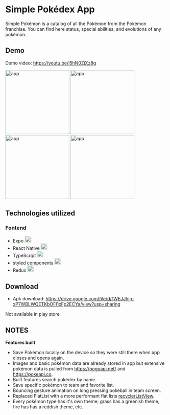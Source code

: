 # Simple Pokédex App

Simple Pokémon is a catalog of all the Pokémon from the Pokémon franchise. You can find here status, special abilities, and evolutions of any pokémon.

## Demo
Demo video: https://youtu.be/I5hN0ZjXz8g

<img src="https://i.ibb.co/LJNfQxD/Screenshot-20200629-225350-Simple-Pokedex.jpg" width="200" title="app">.<img src="https://i.ibb.co/X8n8C1Q/Screenshot-20200629-225418-Simple-Pokedex.jpg" width="200" title="app">
<img src="https://i.ibb.co/QM2HwDp/Screenshot-20200629-225357-Simple-Pokedex.jpg" width="200" title="app">
<img src="https://i.ibb.co/q1fK8dC/Screenshot-20200629-225401-Simple-Pokedex.jpg" width="200" title="app">


## Technologies utilized

### Fontend

- Expo <img src="https://i.ibb.co/DpkVZxY/expo.png" width="20" title="hover text">
- React Native <img src="https://i.ibb.co/0pNL1RX/react-Native-Logo.png" width="20" title="hover text">
- TypeScript <img src="https://gist.githubusercontent.com/FormidablePencil/08767773b974a5e26f84ddb558cda01f/raw/441a3b040130c35e3892eb3c8c4fe273cf0347dd/typescript.svg" width="20" title="hover text">
- styled components <img src="https://i.ibb.co/1z3NJM3/styled-Components.png" width="20" title="hover text">
- Redux <img src="https://i.ibb.co/nDCsZTK/5848309bcef1014c0b5e4a9a.png" width="20" title="hover text">

## Download

- Apk download: https://drive.google.com/file/d/1WEJJhjn-xP7WBLWQETKbOFl1xFp2ECYa/view?usp=sharing

Not available in play store

## NOTES

**Features built** 
- Save Pokémon locally on the device so they were still there when app closes and opens again.
- Images and basic pokémon data are already stored in app but extensive pokémon data is pulled from https://pogoapi.net/ and https://pokeapi.co.
- Built features search pokédex by name.
- Save specific pokémon to team and favorite list.
- Bouncing gesture animation on long pressing pokeball in team screen.
- Replaced FlatList with a more performant flat lists [recyclerListView](https://github.com/Flipkart/recyclerlistview).
- Every pokémon type has it's own theme; grass has a greenish theme, fire has has a reddish theme, etc.
